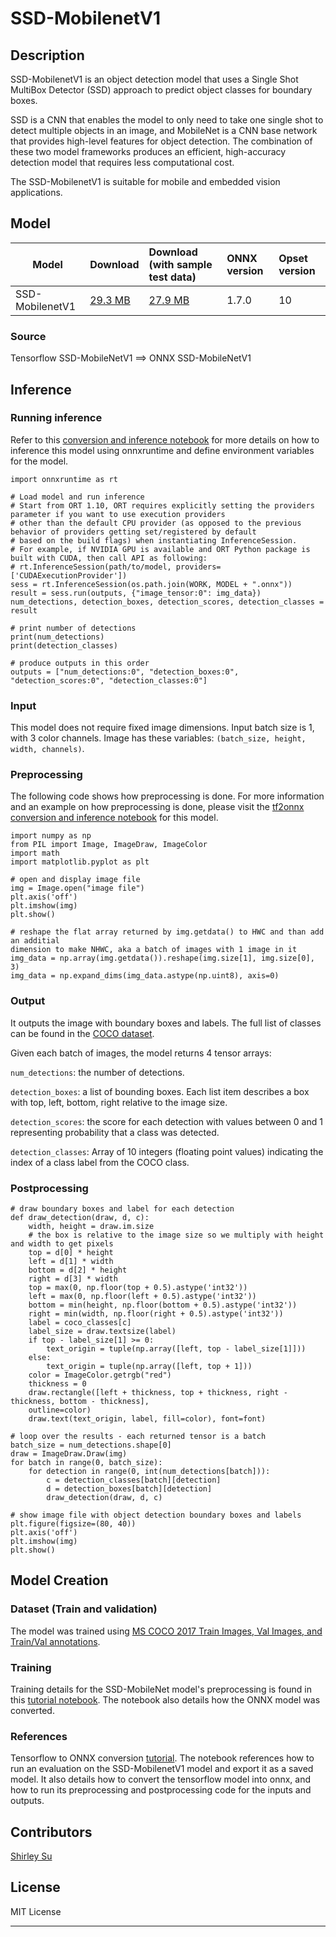 <!--- SPDX-License-Identifier: MIT -->

# SSD-MobilenetV1

## Description

SSD-MobilenetV1 is an object detection model that uses a Single Shot MultiBox Detector (SSD) approach to predict object classes for boundary boxes.

SSD is a CNN that enables the model to only need to take one single shot to detect multiple objects in an image, and MobileNet is a CNN base network that provides high-level features for object detection. The combination of these two model frameworks produces an efficient, high-accuracy detection model that requires less computational cost.

The SSD-MobilenetV1 is suitable for mobile and embedded vision applications.

## Model

|Model        |Download  | Download (with sample test data)|ONNX version|Opset version|
|-------------|:--------------|:--------------|:--------------|:--------------|
|SSD-MobilenetV1       | [29.3 MB](model/ssd_mobilenet_v1_10.onnx)  |[27.9 MB](model/ssd_mobilenet_v1_10.tar.gz) |1.7.0 | 10 |

### Source
Tensorflow SSD-MobileNetV1 ==> ONNX SSD-MobileNetV1

## Inference

### Running inference
Refer to this [conversion and inference notebook](https://github.com/onnx/tensorflow-onnx/blob/master/tutorials/ConvertingSSDMobilenetToONNX.ipynb) for more details on how to inference this model using onnxruntime and define environment variables for the model.

    import onnxruntime as rt

    # Load model and run inference
    # Start from ORT 1.10, ORT requires explicitly setting the providers parameter if you want to use execution providers
    # other than the default CPU provider (as opposed to the previous behavior of providers getting set/registered by default
    # based on the build flags) when instantiating InferenceSession.
    # For example, if NVIDIA GPU is available and ORT Python package is built with CUDA, then call API as following:
    # rt.InferenceSession(path/to/model, providers=['CUDAExecutionProvider'])
    sess = rt.InferenceSession(os.path.join(WORK, MODEL + ".onnx"))
    result = sess.run(outputs, {"image_tensor:0": img_data})
    num_detections, detection_boxes, detection_scores, detection_classes = result

    # print number of detections
    print(num_detections)
    print(detection_classes)

    # produce outputs in this order
    outputs = ["num_detections:0", "detection_boxes:0", "detection_scores:0", "detection_classes:0"]


### Input
This model does not require fixed image dimensions. Input batch size is 1, with 3 color channels. Image has these variables: `(batch_size, height, width, channels)`.

### Preprocessing
The following code shows how preprocessing is done. For more information and an example on how preprocessing is done, please visit the [tf2onnx conversion and inference notebook](https://github.com/onnx/tensorflow-onnx/blob/master/tutorials/ConvertingSSDMobilenetToONNX.ipynb) for this model.

    import numpy as np
    from PIL import Image, ImageDraw, ImageColor
    import math
    import matplotlib.pyplot as plt

    # open and display image file
    img = Image.open("image file")
    plt.axis('off')
    plt.imshow(img)
    plt.show()

    # reshape the flat array returned by img.getdata() to HWC and than add an additial
    dimension to make NHWC, aka a batch of images with 1 image in it
    img_data = np.array(img.getdata()).reshape(img.size[1], img.size[0], 3)
    img_data = np.expand_dims(img_data.astype(np.uint8), axis=0)

### Output

It outputs the image with boundary boxes and labels. The full list of classes can be found in the [COCO dataset](https://cocodataset.org/#home).

Given each batch of images, the model returns 4 tensor arrays:

`num_detections`: the number of detections.

`detection_boxes`: a list of bounding boxes. Each list item describes a box with top, left, bottom, right relative to the image size.

`detection_scores`: the score for each detection with values between 0 and 1 representing probability that a class was detected.

`detection_classes`: Array of 10 integers (floating point values) indicating the index of a class label from the COCO class.



### Postprocessing

    # draw boundary boxes and label for each detection
    def draw_detection(draw, d, c):
        width, height = draw.im.size
        # the box is relative to the image size so we multiply with height and width to get pixels
        top = d[0] * height
        left = d[1] * width
        bottom = d[2] * height
        right = d[3] * width
        top = max(0, np.floor(top + 0.5).astype('int32'))
        left = max(0, np.floor(left + 0.5).astype('int32'))
        bottom = min(height, np.floor(bottom + 0.5).astype('int32'))
        right = min(width, np.floor(right + 0.5).astype('int32'))
        label = coco_classes[c]
        label_size = draw.textsize(label)
        if top - label_size[1] >= 0:
            text_origin = tuple(np.array([left, top - label_size[1]]))
        else:
            text_origin = tuple(np.array([left, top + 1]))
        color = ImageColor.getrgb("red")
        thickness = 0
        draw.rectangle([left + thickness, top + thickness, right - thickness, bottom - thickness],
        outline=color)
        draw.text(text_origin, label, fill=color), font=font)

    # loop over the results - each returned tensor is a batch
    batch_size = num_detections.shape[0]
    draw = ImageDraw.Draw(img)
    for batch in range(0, batch_size):
        for detection in range(0, int(num_detections[batch])):
            c = detection_classes[batch][detection]
            d = detection_boxes[batch][detection]
            draw_detection(draw, d, c)

    # show image file with object detection boundary boxes and labels
    plt.figure(figsize=(80, 40))
    plt.axis('off')
    plt.imshow(img)
    plt.show()

## Model Creation

### Dataset (Train and validation)

The model was trained using [MS COCO 2017 Train Images, Val Images, and Train/Val annotations](https://cocodataset.org/#download).

### Training

Training details for the SSD-MobileNet model's preprocessing is found in this [tutorial notebook](https://github.com/onnx/tensorflow-onnx/blob/master/tutorials/ConvertingSSDMobilenetToONNX.ipynb).
The notebook also details how the ONNX model was converted.

### References
Tensorflow to ONNX conversion [tutorial](https://github.com/onnx/tensorflow-onnx/blob/master/tutorials/ConvertingSSDMobilenetToONNX.ipynb). The notebook references how to run an evaluation on the SSD-MobilenetV1 model and export it as a saved model. It also details how to convert the tensorflow model into onnx, and how to run its preprocessing and postprocessing code for the inputs and outputs.


## Contributors
[Shirley Su](https://github.com/shirleysu8)

## License
MIT License
<hr>
